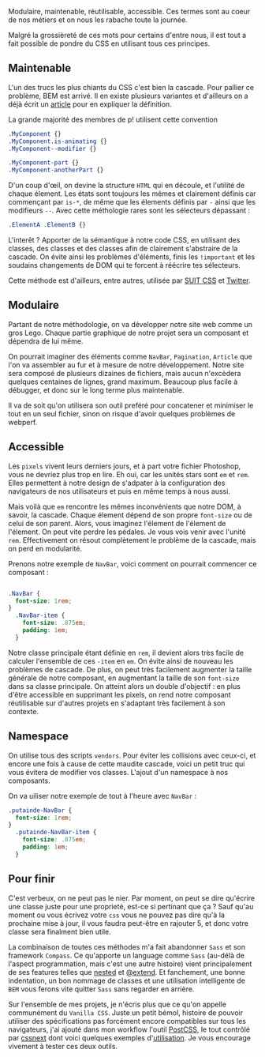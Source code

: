Modulaire, maintenable, réutilisable, accessible. Ces termes sont au coeur de nos métiers et on nous les rabache toute la journée.

Malgré la grossièreté de ces mots pour certains d'entre nous, il est tout a fait possible de pondre du CSS en utilisant tous ces principes.

## Maintenable

L'un des trucs les plus chiants du CSS c'est bien la cascade. Pour pallier ce problème, BEM est arrivé. Il en existe plusieurs variantes et d'ailleurs on a déjà écrit un [article](http://putaindecode.fr/posts/css/petite-definition-bem/) pour en expliquer la définition.

La grande majorité des membres de p! utilisent cette convention

```css
.MyComponent {}
.MyComponent.is-animating {}
.MyComponent--modifier {}

.MyComponent-part {}
.MyComponent-anotherPart {}
```

D'un coup d'œil, on devine la structure `HTML` qui en découle, et l'utilité de chaque élement. Les états sont toujours les mêmes et clairement définis car commençant par `is-*`, de même que les élements définis par `-` ainsi que les modifieurs `--`. Avec cette méthologie rares sont les sélecteurs dépassant :
 ```css
 .ElementA .ElementB {}
 ```

L'interêt ? Apporter de la sémantique à notre code CSS, en utilisant des classes, des classes et des classes afin de clairement s'abstraire de la cascade. On évite ainsi les problèmes d'éléments, finis les `!important` et les soudains changements de DOM qui te forcent à réécrire tes sélecteurs.


Cette méthode est d'ailleurs, entre autres, utilisée par [SUIT CSS](http://suitcss.github.io/) et [Twitter](http://twitter.com).


## Modulaire

Partant de notre méthodologie, on va développer notre site web comme un gros Lego. Chaque partie graphique de notre projet sera un composant et dépendra de lui même.

On pourrait imaginer des éléments comme `NavBar`, `Pagination`, `Article` que l'on va assembler au fur et à mesure de notre développement. Notre site sera composé de plusieurs dizaines de fichiers, mais aucun n'excèdera quelques centaines de lignes, grand maximum. Beaucoup plus facile à débugger, et donc sur le long terme plus maintenable.

Il va de soit qu'on utilisera son outil preféré pour concatener et minimiser le tout en un seul fichier, sinon on risque d'avoir quelques problèmes de webperf.

## Accessible

Les `pixels` vivent leurs derniers jours, et à part votre fichier Photoshop, vous ne devriez plus trop en lire. Eh oui, car les unités stars sont `em` et `rem`. Elles permettent à notre design de s'adpater à la configuration des navigateurs de nos utilisateurs et puis en même temps à nous aussi.

Mais voilà que `em` rencontre les mêmes inconvénients que notre DOM, à savoir, la cascade. Chaque élement dépend de son propre `font-size` ou de celui de son parent. Alors, vous imaginez l'élement de l'élement de l'élement. On peut vite perdre les pédales. Je vous vois venir avec l'unité `rem`. Effectivement on résout complètement le problème de la cascade, mais on perd en modularité.

Prenons notre exemple de `NavBar`, voici comment on pourrait commencer ce composant :

```css

.NavBar {
  font-size: 1rem;
}
  .NavBar-item {
    font-size: .875em;
    padding: 1em;
  }
```

Notre classe principale étant définie en `rem`, il devient alors très facile de calculer l'ensemble de ces `-item` en `em`.
On évite ainsi de nouveau les problèmes de cascade. De plus, on peut très facilement augmenter la taille générale de notre composant, en augmentant la taille de son `font-size` dans sa classe principale.
On atteint alors un double d'objectif : en plus d'être accessible en supprimant les pixels, on rend notre composant réutilisable sur d'autres projets en s'adaptant très facilement à son contexte.


## Namespace

On utilise tous des scripts `vendors`. Pour éviter les collisions avec ceux-ci, et encore une fois à cause de cette maudite cascade, voici un petit truc qui vous évitera de modifier vos classes. L'ajout d'un namespace à nos composants.

On va uiliser notre exemple de tout à l'heure avec `NavBar` :

```css
.putainde-NavBar {
  font-size: 1rem;
}
  .putainde-NavBar-item {
    font-size: .875em;
    padding: 1em;
  }
```

## Pour finir

C'est verbeux, on ne peut pas le nier. Par moment, on peut se dire qu'écrire une classe juste pour une proprieté, est-ce si pertinant que ça ? Sauf qu'au moment ou vous écrivez votre `css` vous ne pouvez pas dire qu'à la prochaine mise à jour, il vous faudra peut-être en rajouter 5, et donc votre classe sera finalment bien utile.

La combinaison de toutes ces méthodes m'a fait abandonner `Sass` et son framework `Compass`. Ce qu'apporte un language comme `Sass` (au-délà de l'aspect programmation, mais c'est une autre histoire) vient principalement de ses features telles que  [nested](http://sass-lang.com/documentation/file.SASS_REFERENCE.html#nested_rules) et [@extend](http://sass-lang.com/documentation/file.SASS_REFERENCE.html#extend). Et fanchement, une bonne indentation, un bon nommage de classes et une utilisation intelligente de `BEM` vous ferons vite quitter `Sass` sans regarder en arrière.

Sur l'ensemble de mes projets, je n'écris plus que ce qu'on appelle communément du `Vanilla CSS`. Juste un petit bémol, histoire de pouvoir utiliser des spécifications pas forcément encore compatibles sur tous les navigateurs, j'ai ajouté dans mon workflow l'outil [PostCSS](https://github.com/postcss/postcss), le tout contrôlé par [cssnext](http://cssnext.github.io/) dont voici quelques exemples d'[utilisation](https://cssnext.github.io/cssnext-playground/). Je vous encourage vivement à tester ces deux outils.
